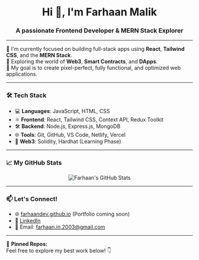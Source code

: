 <h1 align="center">Hi 👋, I'm Farhaan Malik</h1>
<h3 align="center">A passionate Frontend Developer & MERN Stack Explorer</h3>

---

🌱 I'm currently focused on building full-stack apps using **React**, **Tailwind CSS**, and the **MERN Stack**.  
🔭 Exploring the world of **Web3**, **Smart Contracts**, and **DApps**.  
🎯 My goal is to create pixel-perfect, fully functional, and optimized web applications.

---

### 🛠️ Tech Stack
- 💻 **Languages**: JavaScript, HTML, CSS  
- ⚛️ **Frontend**: React, Tailwind CSS, Context API, Redux Toolkit  
- 🛠️ **Backend**: Node.js, Express.js, MongoDB  
- 🌐 **Tools**: Git, GitHub, VS Code, Netlify, Vercel  
- 🚀 **Web3**: Solidity, Hardhat (Learning Phase)  

---

### 📈 My GitHub Stats
<p align="center">
  <img src="https://github-readme-stats.vercel.app/api?username=farhaandev&show_icons=true&theme=tokyonight" alt="Farhaan's GitHub Stats" />
</p>

---

### 📫 Let's Connect!
- 🌐 [farhaandev.github.io](https://farhaandev.github.io) (Portfolio coming soon)
- 💼 [LinkedIn](https://www.linkedin.com/in/farhaan-malik-1b4022230/)
- 💌 Email: farhaan.in.2003@gmail.com

---

🔗 **Pinned Repos:**  
Feel free to explore my best work below! 👇
